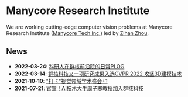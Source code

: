 # Manycore Research Institute 

We are working cutting-edge computer vision problems at Manycore Research Institute ([Manycore Tech Inc.](https://kujiale.com/)) led by [Zihan Zhou](https://zihan-z.github.io/).

## News

* **2022-03-24**: [科研人在群核前沿院的日常PLOG](https://mp.weixin.qq.com/s/BWXyYpVM1-3y1D5OFtkyRg)
* **2022-03-14**: [群核科技又一项研究成果入选CVPR 2022 攻坚3D建模技术](https://mp.weixin.qq.com/s/VK2LZB7Snk-6LQ-05LpZ2A)
* **2021-10-10**: ["打卡"视觉领域学术盛会+1](https://mp.weixin.qq.com/s/CHCKxXJpYJJ7yNtLmemIyA)
* **2021-07-21**: [官宣！AI技术大牛周子寒教授加入群核科技](https://mp.weixin.qq.com/s/G0rZw_Zs26EDXForzag9Tw)
